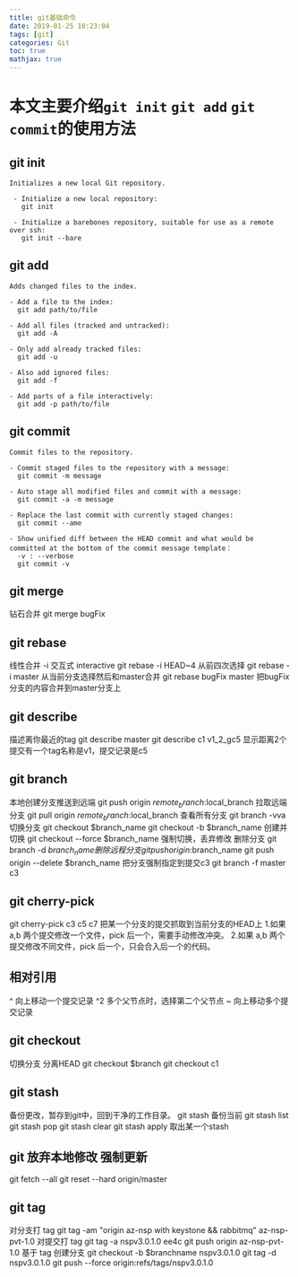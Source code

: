 ```yaml
---
title: git基础命令
date: 2019-01-25 10:23:04
tags: [git]
categories: Git
toc: true
mathjax: true
---
```

# 本文主要介绍`git init` `git add` `git commit`的使用方法

## git init
```
Initializes a new local Git repository.

 - Initialize a new local repository:
   git init

 - Initialize a barebones repository, suitable for use as a remote over ssh:
   git init --bare
```

## git add
```
Adds changed files to the index.

- Add a file to the index:
  git add path/to/file

- Add all files (tracked and untracked):
  git add -A

- Only add already tracked files:
  git add -u

- Also add ignored files:
  git add -f

- Add parts of a file interactively:
  git add -p path/to/file
```
## git commit
```
Commit files to the repository.

- Commit staged files to the repository with a message:
  git commit -m message

- Auto stage all modified files and commit with a message:
  git commit -a -m message

- Replace the last commit with currently staged changes:
  git commit --ame
 
- Show unified diff between the HEAD commit and what would be committed at the bottom of the commit message template：
  -v : --verbose
  git commit -v
```

## git merge
钻石合并
git merge bugFix

## git rebase
线性合并
-i 交互式 interactive
git rebase -i HEAD~4 从前四次选择
git rebase -i master 从当前分支选择然后和master合并
git rebase bugFix master 把bugFix分支的内容合并到master分支上

## git describe
描述离你最近的tag
git describe master
git describe c1
v1_2_gc5
显示距离2个提交有一个tag名称是v1，提交记录是c5

## git branch
本地创建分支推送到远端
git push origin $remote_branch:$local_branch
拉取远端分支
git pull origin $remote_branch:$local_branch
查看所有分支
git branch -vva
切换分支
git checkout $branch_name
git checkout -b $branch_name 创建并切换
git checkout --force $branch_name 强制切换，丢弃修改
删除分支
git branch -d $branch_name
删除远程分支
git push origin:$branch_name
git push origin --delete $branch_name
把分支强制指定到提交c3
git branch -f master c3

## git cherry-pick
git cherry-pick c3 c5 c7
把某一个分支的提交抓取到当前分支的HEAD上
1.如果 a,b 两个提交修改一个文件，pick 后一个，需要手动修改冲突。
2.如果 a,b 两个提交修改不同文件，pick 后一个，只会合入后一个的代码。

## 相对引用
^ 向上移动一个提交记录
^2 多个父节点时，选择第二个父节点
~<num> 向上移动多个提交记录

## git checkout
切换分支 分离HEAD
git checkout $branch
git checkout c1

## git stash
备份更改，暂存到git中，回到干净的工作目录。
git stash 备份当前
git stash list
git stash pop
git stash clear
git stash apply 取出某一个stash

## git 放弃本地修改 强制更新
git fetch --all
git reset --hard origin/master

## git tag
对分支打 tag
git tag -am "origin az-nsp with keystone && rabbitmq" az-nsp-pvt-1.0
对提交打 tag
git tag -a nspv3.0.1.0 ee4c 
git push origin az-nsp-pvt-1.0
基于 tag 创建分支
git checkout -b $branchname nspv3.0.1.0
git tag -d nspv3.0.1.0
git push --force origin:refs/tags/nspv3.0.1.0



